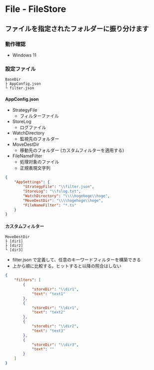 # File - FileStore

## ファイルを指定されたフォルダーに振り分けます

### 動作確認

- Windows 11

### 設定ファイル

```text
BaseDir
├ AppConfig.json
└ filter.json
```

#### AppConfig.json

- StrategyFile
  - フィルターファイル
- StoreLog
  - ログファイル
- WatchDirectory
  - 監視先のフォルダー
- MoveDestDir
  - 移動先のフォルダー (カスタムフィルターを適用する)
- FileNameFilter
  - 処理対象のファイル
  - 正規表現文字列

```json:AppConfig.json
{
    "AppSettings": {
        "StrategyFile": "\\filter.json",
        "StoreLog": "\\fslog.txt",
        "WatchDirectory": "\\\\hogehoge\\hoge",
        "MoveDestDir": "\\\\hogehoge\\hoge",
        "FileNameFilter": "*.ts"
    }
}
```

#### カスタムフィルター

```text
MoveDestDir
├ [dir1]
├ [dir2]
└ [dir3]
```

- filter.json で定義して、任意のキーワードフィルターを構築できる
- 上から順に比較する。ヒットすると以降の照合はしない

```json:filter.json
{
    "filters": [
        {
            "storeDir": "\\dir1",
            "text": "text1"
        },
        {
            "storeDir": "\\dir1",
            "text": "text2"
        },
        {
            "storeDir": "\\dir2",
            "text": "text3"
        },
        {
            "storeDir": "\\dir3",
            "text": ""
        }
    ]
}
```
